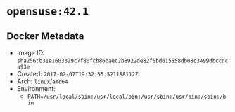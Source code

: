 # `opensuse:42.1`

## Docker Metadata

- Image ID: `sha256:b31e1603329c7f80fcb86baec2b8922de82f5bd615558db08c3499dbccdca93e`
- Created: `2017-02-07T19:32:55.521188112Z`
- Arch: `linux`/`amd64`
- Environment:
  - `PATH=/usr/local/sbin:/usr/local/bin:/usr/sbin:/usr/bin:/sbin:/bin`
